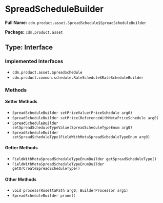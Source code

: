 # SpreadScheduleBuilder

**Full Name:** `cdm.product.asset.SpreadSchedule$SpreadScheduleBuilder`

**Package:** `cdm.product.asset`

## Type: Interface

### Implemented Interfaces

- `cdm.product.asset.SpreadSchedule`
- `cdm.product.common.schedule.RateSchedule$RateScheduleBuilder`

### Methods

#### Setter Methods

- `SpreadScheduleBuilder setPriceValue(PriceSchedule arg0)`
- `SpreadScheduleBuilder setPrice(ReferenceWithMetaPriceSchedule arg0)`
- `SpreadScheduleBuilder setSpreadScheduleTypeValue(SpreadScheduleTypeEnum arg0)`
- `SpreadScheduleBuilder setSpreadScheduleType(FieldWithMetaSpreadScheduleTypeEnum arg0)`

#### Getter Methods

- `FieldWithMetaSpreadScheduleTypeEnumBuilder getSpreadScheduleType()`
- `FieldWithMetaSpreadScheduleTypeEnumBuilder getOrCreateSpreadScheduleType()`

#### Other Methods

- `void process(RosettaPath arg0, BuilderProcessor arg1)`
- `SpreadScheduleBuilder prune()`

